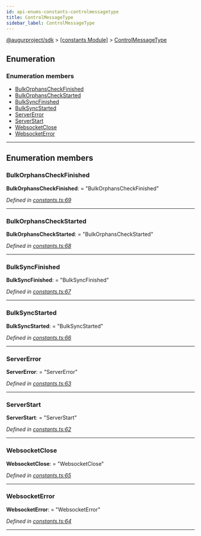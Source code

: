 ```yaml
---
id: api-enums-constants-controlmessagetype
title: ControlMessageType
sidebar_label: ControlMessageType
---
```


[@augurproject/sdk](api-readme.md) > [[constants Module]](api-modules-constants-module.md) > [ControlMessageType](api-enums-constants-controlmessagetype.md)

## Enumeration

### Enumeration members

* [BulkOrphansCheckFinished](api-enums-constants-controlmessagetype.md#bulkorphanscheckfinished)
* [BulkOrphansCheckStarted](api-enums-constants-controlmessagetype.md#bulkorphanscheckstarted)
* [BulkSyncFinished](api-enums-constants-controlmessagetype.md#bulksyncfinished)
* [BulkSyncStarted](api-enums-constants-controlmessagetype.md#bulksyncstarted)
* [ServerError](api-enums-constants-controlmessagetype.md#servererror)
* [ServerStart](api-enums-constants-controlmessagetype.md#serverstart)
* [WebsocketClose](api-enums-constants-controlmessagetype.md#websocketclose)
* [WebsocketError](api-enums-constants-controlmessagetype.md#websocketerror)

---

## Enumeration members

<a id="bulkorphanscheckfinished"></a>

###  BulkOrphansCheckFinished

**BulkOrphansCheckFinished**:  = "BulkOrphansCheckFinished"

*Defined in [constants.ts:69](https://github.com/AugurProject/augur/blob/06e47ad207/packages/augur-sdk/src/constants.ts#L69)*

___
<a id="bulkorphanscheckstarted"></a>

###  BulkOrphansCheckStarted

**BulkOrphansCheckStarted**:  = "BulkOrphansCheckStarted"

*Defined in [constants.ts:68](https://github.com/AugurProject/augur/blob/06e47ad207/packages/augur-sdk/src/constants.ts#L68)*

___
<a id="bulksyncfinished"></a>

###  BulkSyncFinished

**BulkSyncFinished**:  = "BulkSyncFinished"

*Defined in [constants.ts:67](https://github.com/AugurProject/augur/blob/06e47ad207/packages/augur-sdk/src/constants.ts#L67)*

___
<a id="bulksyncstarted"></a>

###  BulkSyncStarted

**BulkSyncStarted**:  = "BulkSyncStarted"

*Defined in [constants.ts:66](https://github.com/AugurProject/augur/blob/06e47ad207/packages/augur-sdk/src/constants.ts#L66)*

___
<a id="servererror"></a>

###  ServerError

**ServerError**:  = "ServerError"

*Defined in [constants.ts:63](https://github.com/AugurProject/augur/blob/06e47ad207/packages/augur-sdk/src/constants.ts#L63)*

___
<a id="serverstart"></a>

###  ServerStart

**ServerStart**:  = "ServerStart"

*Defined in [constants.ts:62](https://github.com/AugurProject/augur/blob/06e47ad207/packages/augur-sdk/src/constants.ts#L62)*

___
<a id="websocketclose"></a>

###  WebsocketClose

**WebsocketClose**:  = "WebsocketClose"

*Defined in [constants.ts:65](https://github.com/AugurProject/augur/blob/06e47ad207/packages/augur-sdk/src/constants.ts#L65)*

___
<a id="websocketerror"></a>

###  WebsocketError

**WebsocketError**:  = "WebsocketError"

*Defined in [constants.ts:64](https://github.com/AugurProject/augur/blob/06e47ad207/packages/augur-sdk/src/constants.ts#L64)*

___

